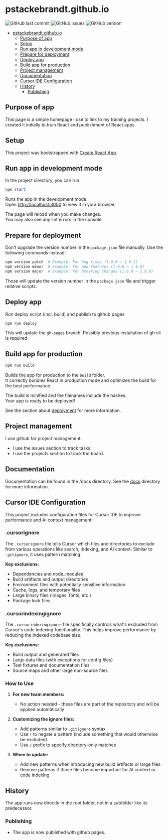 # pstackebrandt.github.io

![GitHub last commit](https://img.shields.io/github/last-commit/pstackebrandt/pstackebrandt.github.io)
![GitHub issues](https://img.shields.io/github/issues/pstackebrandt/pstackebrandt.github.io)
![GitHub version](https://img.shields.io/badge/version-1.10.4-blue)

- [pstackebrandt.github.io](#pstackebrandtgithubio)
  - [Purpose of app](#purpose-of-app)
  - [Setup](#setup)
  - [Run app in development mode](#run-app-in-development-mode)
  - [Prepare for deployment](#prepare-for-deployment)
  - [Deploy app](#deploy-app)
  - [Build app for production](#build-app-for-production)
  - [Project management](#project-management)
  - [Documentation](#documentation)
  - [Cursor IDE Configuration](#cursor-ide-configuration)
  - [History](#history)
    - [Publishing](#publishing)

## Purpose of app

This page is a simple homepage I use to link to my training projects.
I created it initially to train React and publishment of React apps.

## Setup

This project was bootstrapped with [Create React App](https://github.com/facebook/create-react-app).

## Run app in development mode

In the project directory, you can run:

```powershell
npm start
```

Runs the app in the development mode.\
Open [http://localhost:3000](http://localhost:3000) to view it in your browser.

The page will reload when you make changes.\
You may also see any lint errors in the console.

## Prepare for deployment

Don't upgrade the version number in the `package.json` file manually. Use the following commands instead:

```powershell
npm version patch  # Example: For bug fixes (1.0.0 → 1.0.1)
npm version minor  # Example: For new features (1.0.0 → 1.1.0)
npm version major  # Example: For breaking changes (1.0.0 → 2.0.0)
```

Those will update the version number in the `package.json` file and trigger relative scripts.

## Deploy app

Run deploy script (incl. build) and publish to github pages

```powershell
npm run deploy
```

This will update the `gh-pages` branch. Possibly previous installation of gh cli is required.

## Build app for production

```powershell
npm run build
```

Builds the app for production to the `build` folder.\
It correctly bundles React in production mode and optimizes the build for the best performance.

The build is minified and the filenames include the hashes.\
Your app is ready to be deployed!

See the section about [deployment](https://facebook.github.io/create-react-app/docs/deployment) for more information.

## Project management

I use github for project management.

- I use the issues section to track tasks.
- I use the projects section to track the board.

## Documentation

Documentation can be found in the /docs directory. See the [docs](docs/README.md) directory for more information.

## Cursor IDE Configuration

This project includes configuration files for Cursor IDE to improve performance and AI context management:

### .cursorignore

The `.cursorignore` file tells Cursor which files and directories to exclude from various operations like search, indexing, and AI context. Similar to `.gitignore`, it uses pattern matching.

**Key exclusions:**
- Dependencies and node_modules
- Build artifacts and output directories
- Environment files with potentially sensitive information
- Cache, logs, and temporary files
- Large binary files (images, fonts, etc.)
- Package lock files

### .cursorindexingignore

The `.cursorindexingignore` file specifically controls what's excluded from Cursor's code indexing functionality. 
This helps improve performance by reducing the indexed codebase size.

**Key exclusions:**

- Build output and generated files
- Large data files (with exceptions for config files)
- Test fixtures and documentation files
- Source maps and other large non-source files

### How to Use

1. **For new team members:**
   - No action needed - these files are part of the repository and will be applied automatically

2. **Customizing the ignore files:**
   - Add patterns similar to `.gitignore` syntax
   - Use `!` to negate a pattern (include something that would otherwise be excluded)
   - Use `/` prefix to specify directory-only matches

3. **When to update:**
   - Add new patterns when introducing new build artifacts or large files
   - Remove patterns if those files become important for AI context or code indexing

## History

The app runs now directly in the root folder, not in a subfolder like its predecessor.

### Publishing

- The app is now published with github pages.
